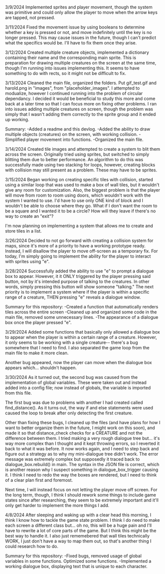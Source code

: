 3/9/2024
Implemented sprites and player movement, though the system was primitive and could only allow the player to move when the arrow keys are tapped, not pressed.


3/11/2024
Fixed the movement issue by using booleans to determine whether a key is pressed or not, and move indefinitely until the key is no longer pressed. This may cause issues in the future, though I can't predict what the specifics would be. I'll have to fix them once they arise.


3/12/2024
Created multiple creature objects, implemented a dictionary containing their name and the corresponding main sprite. This is preparation for drawing multiple creatures on the screen at the same time, though I'm running into issues implementing this. It seems to have something to do with rects, so it might not be difficult to fix.


3/13/2024
Cleaned the main file, organized the folders. Put gif_test.gif and harold.png in "images", from "placeholder_images". I attempted to modualize, however I continued running into the  problem of circular dependancy. I decided it would be beneficial to study this more and come back at a later time so that I can focus more on fixing other problems. I ran into issues adding multiple creatures on screen, though the problem was simply that I wasn't adding them correctly to the sprite group and it ended up working.

Summary:
-Added a readme and this devlog. 
-Added the ability to draw multiple objects (creatures) on the screen, with working collision. 
-Simplified player movement into functions.
-Organized the main file.

3/14/2024
Created tile images and attempted to create a system to blit them across the screen. Originally tried using sprites, but switched to simply blitting them due to better performance. An algorithm to do this was successfully made using two stacking for loops, however, creating blocks with collision may still present as a problem. These may have to be sprites.

3/15/2024
Began working on creating specific tiles with collision, started using a similar loop that was used to make a box of wall tiles, but it wouldn't give any room for customization. Also, the biggest problem is that the player will move from room to room using doors, which wouldn't work with the system I wanted to use. I'd have to use only ONE kind of block and I wouldn't be able to choose where they go. What if I don't want the room to be a square and I wanted it to be a circle? How will they leave if there's no way to create an "exit"?

I'm now planning on implementing a system that allows me to create and store tiles in a list. 

3/26/2024
Decided to not go forward with creating a collision system for maps, since it's more of a priority to have a working prototype ready. Instead, I will disallow the player to move off-screen as a temporary fix. For today, I'm simply going to implement the ability for the player to interact with sprites using "e".

3/28/2024
Successfully added the ability to use "e" to prompt a dialogue box to appear. However, it it ONLY triggered by the player pressing said button, not by it's intended purpose of talking to the creatures. In other words, simply pressing this button will show someone "talking." The next priority is to implement a system where if the player is within a specific range of a creature, THEN pressing "e" reveals a dialogue window.

Summary for this repository:
-Created a function that automatically renders tiles across the entire screen
-Cleaned up and organized some code in the main file, removed some unnecessary lines.
-The appearance of a dialogue box once the player pressed "e".

3/29/2024
Added some functions that basically only allowed a dialogue box to appear when the player is within a certain range of a creature. However, it only seems to be working with a single creature-- there's a bug somewhere that I need to find. I also separated the game loop from the main file to make it more clean.

Another bug appeared, now the player can move when the dialogue box appears which... shouldn't happen.

3/30/2024
As it turned out, the second bug was caused from the implementation of global variables. These were taken out and instead added into a config file; now instead of globals, the variable is imported from this file.

The first bug was due to problems with another I had created called find_distance(). As it turns out, the way if and else statements were used caused the loop to break after only detecting the first creature. 

Other than fixing these bugs, I cleaned up the files (and have plans for how I want to better organize them in the future, I might work on this soon), and made it so that distance_check checks for a CREATURE and not the difference between them. I tried making a very rough dialogue tree but... it's way more complex than I thought and it kept throwing errors, so I reverted it back to what it was before. It now works again, and I need to step back and figure out a strategy as to why my mini-dialogue tree didn't work. The error message was extremely complex but supposedly it traced back to dialogue_box.rebuild() in main. The syntax in the JSON file is correct, which is another reason why I suspect something in dialogue_box_trigger causing it. I think I need to redo the way the boxes are rendered, but I need to think of a clear plan first and foremost.

Next time, I will instead focus on not letting the player move off screen. For the long term, though, I think I should rework some things to include game states since after researching, they seem to be extremely important and it'll only get harder to implement the more things I add.

4/8/2024
After sleeping and waking up with a clear head this morning, I think I know how to tackle the game state problem. I think I do need to make each screen a different class but... oh no, this will be a huge pain and I'll have to rewrite a lot of core parts of the game. But I think this might be the best way to handle it. I also just rememebered that wall tiles technically WORK, I just don't have a way to map them out, so that's another thing I could research how to do.

Summary for this repository:
-Fixed bugs, removed usage of global variables in some functions. Optimized some functions.
-Implemented a working dialogue box, displaying text that is unique to each character.
